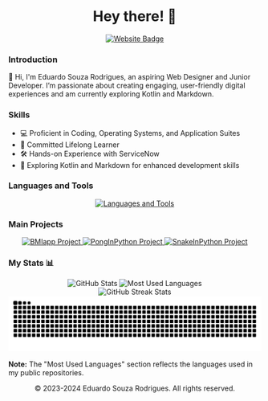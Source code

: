 <h1 align="center">Hey there! 👋</h1>

<div align="center">
  <a href="https://eduardo2580.github.io/" target="_blank">
    <img src="https://img.shields.io/badge/Website-4285F4?style=for-the-badge&logo=google-chrome&logoColor=white" alt="Website Badge" />
  </a>
</div>

### Introduction

🚀 Hi, I'm Eduardo Souza Rodrigues, an aspiring Web Designer and Junior Developer. I’m passionate about creating engaging, user-friendly digital experiences and am currently exploring Kotlin and Markdown.

### Skills

- 💻 Proficient in Coding, Operating Systems, and Application Suites
- 🌟 Committed Lifelong Learner
- 🛠 Hands-on Experience with ServiceNow
- 🚧 Exploring Kotlin and Markdown for enhanced development skills

### Languages and Tools

<p align="center">
  <a href="https://skillicons.dev">
    <img src="https://skillicons.dev/icons?i=bootstrap,cs,css,fediverse,git,github,html,kotlin,md,notion,vscode" alt="Languages and Tools" />
  </a>
</p>

### Main Projects

<div align="center">
  <a href="https://github.com/eduardo2580/BMIapp">
    <img height="140px" width="32%" src="https://github-readme-stats.vercel.app/api/pin/?username=eduardo2580&repo=BMIapp&theme=dark&border_color=fff0" alt="BMIapp Project" />
  </a>

  <a href="https://github.com/eduardo2580/PongInPython">
    <img height="140px" width="32%" src="https://github-readme-stats.vercel.app/api/pin/?username=eduardo2580&repo=PongInPython&theme=dark&border_color=fff0" alt="PongInPython Project" />
  </a>
  
  <a href="https://github.com/eduardo2580/SnakeInPython">
    <img height="140px" width="32%" src="https://github-readme-stats.vercel.app/api/pin/?username=eduardo2580&repo=SnakeInPython&theme=dark&border_color=fff0" alt="SnakeInPython Project" />
  </a>
</div>

### My Stats 📊

<div align="center">
  <img width="48%" height="195px" src="https://github-readme-stats.vercel.app/api?username=eduardo2580&show_icons=true&count_private=true&title_color=80F7D4&icon_color=9d00ff&text_color=c9d1d9&bg_color=0d1117&border_color=fff0" alt="GitHub Stats" />
  <img width="48%" height="195px" src="https://github-readme-stats.vercel.app/api/top-langs/?username=eduardo2580&layout=compact&theme=vision-friendly-dark" alt="Most Used Languages" />
</div>

<div align="center">
  <img width="48%" src="http://github-readme-streak-stats.herokuapp.com?user=eduardo2580&theme=dark&background=000000" alt="GitHub Streak Stats" />
</div>

<div align="center">
  <picture>
    <source media="(prefers-color-scheme: dark)" srcset="https://raw.githubusercontent.com/eduardo2580/eduardo2580/output/github-contribution-grid-snake-dark.svg">
    <source media="(prefers-color-scheme: light)" srcset="https://raw.githubusercontent.com/eduardo2580/eduardo2580/output/github-contribution-grid-snake.svg">
    <img alt="GitHub Contribution Grid Snake Animation" src="https://raw.githubusercontent.com/eduardo2580/eduardo2580/output/github-contribution-grid-snake.svg">
  </picture>
</div>

**Note:** The "Most Used Languages" section reflects the languages used in my public repositories.

<p align="center">© 2023-2024 Eduardo Souza Rodrigues. All rights reserved.</p>
